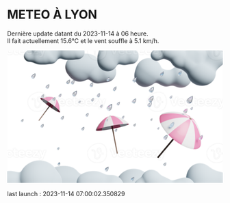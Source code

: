 # METEO À LYON

Dernière update datant du 2023-11-14 à 06 heure.  
Il fait actuellement 15.6°C et le vent souffle à 5.1 km/h.      

![](./.github/rain.png)

last launch : 2023-11-14 07:00:02.350829
